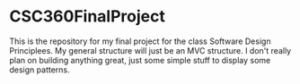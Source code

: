# CSC360FinalProject
This is the repository for my final project for the class Software Design Principlees. 
My general structure will just be an MVC structure. 
I don't really plan on building anything great, just some simple stuff to display some design patterns. 
